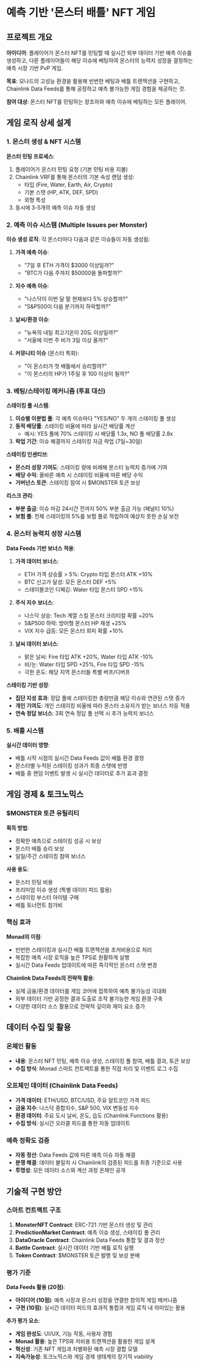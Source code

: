 # 예측 기반 '몬스터 배틀' NFT 게임

## 프로젝트 개요

**아이디어**: 플레이어가 몬스터 NFT를 민팅할 때 실시간 외부 데이터 기반 예측 이슈를 생성하고, 다른 플레이어들이 해당 이슈에 베팅하여 몬스터의 능력치 성장을 결정하는 예측 시장 기반 PvP 게임.

**목표**: 모나드의 고성능 환경을 활용해 빈번한 베팅과 배틀 트랜잭션을 구현하고, Chainlink Data Feeds를 통해 공정하고 예측 불가능한 게임 경험을 제공하는 것.

**참여 대상**: 몬스터 NFT를 민팅하는 창조자와 예측 이슈에 베팅하는 모든 플레이어.

## 게임 로직 상세 설계

### 1. 몬스터 생성 & NFT 시스템

**몬스터 민팅 프로세스**:
1. 플레이어가 몬스터 민팅 요청 (기본 민팅 비용 지불)
2. Chainlink VRF를 통해 몬스터의 기본 속성 랜덤 생성:
   - 타입 (Fire, Water, Earth, Air, Crypto)
   - 기본 스탯 (HP, ATK, DEF, SPD)
   - 외형 특성
3. 동시에 3-5개의 예측 이슈 자동 생성

### 2. 예측 이슈 시스템 (Multiple Issues per Monster)

**이슈 생성 로직**:
각 몬스터마다 다음과 같은 이슈들이 자동 생성됨:

1. **가격 예측 이슈**: 
   - "7일 후 ETH 가격이 $3000 이상일까?"
   - "BTC가 다음 주까지 $50000을 돌파할까?"

2. **지수 예측 이슈**:
   - "나스닥이 이번 달 말 현재보다 5% 상승할까?"
   - "S&P500이 다음 분기까지 하락할까?"

3. **날씨/환경 이슈**:
   - "뉴욕의 내일 최고기온이 20도 이상일까?"
   - "서울에 이번 주 비가 3일 이상 올까?"

4. **커뮤니티 이슈** (몬스터 특화):
   - "이 몬스터가 첫 배틀에서 승리할까?"
   - "이 몬스터의 HP가 1주일 후 100 이상이 될까?"

### 3. 베팅/스테이킹 메커니즘 (투표 대신)

**스테이킹 풀 시스템**:
1. **이슈별 이분법 풀**: 각 예측 이슈마다 "YES/NO" 두 개의 스테이킹 풀 생성
2. **동적 배당률**: 스테이킹 비율에 따라 실시간 배당률 계산
   - 예시: YES 풀에 70% 스테이킹 시 배당률 1.3x, NO 풀 배당률 2.8x
3. **락업 기간**: 이슈 해결까지 스테이킹 자금 락업 (7일~30일)

**스테이킹 인센티브**:
- **몬스터 성장 기여도**: 스테이킹 량에 비례해 몬스터 능력치 증가에 기여
- **배당 수익**: 올바른 예측 시 스테이킹 비율에 따른 배당 수익
- **거버넌스 토큰**: 스테이킹 참여 시 $MONSTER 토큰 보상

**리스크 관리**:
- **부분 출금**: 이슈 마감 24시간 전까지 50% 부분 출금 가능 (페널티 10%)
- **보험 풀**: 전체 스테이킹의 5%를 보험 풀로 적립하여 예상치 못한 손실 보전

### 4. 몬스터 능력치 성장 시스템

**Data Feeds 기반 보너스 적용**:

1. **가격 데이터 보너스**:
   - ETH 가격 상승률 > 5%: Crypto 타입 몬스터 ATK +10%
   - BTC 신고가 달성: 모든 몬스터 DEF +5%
   - 스테이블코인 디페깅: Water 타입 몬스터 SPD +15%

2. **주식 지수 보너스**:
   - 나스닥 상승: Tech 계열 스킬 몬스터 크리티컬 확률 +20%
   - S&P500 하락: 방어형 몬스터 HP 재생 +25%
   - VIX 지수 급등: 모든 몬스터 회피 확률 +10%

3. **날씨 데이터 보너스**:
   - 맑은 날씨: Fire 타입 ATK +20%, Water 타입 ATK -10%
   - 비/눈: Water 타입 SPD +25%, Fire 타입 SPD -15%
   - 극한 온도: 해당 지역 몬스터들 특별 버프/디버프

**스테이킹 기반 성장**:
- **집단 지성 효과**: 정답 풀에 스테이킹한 총량만큼 해당 이슈와 연관된 스탯 증가
- **개인 기여도**: 개인 스테이킹 비율에 따라 몬스터 소유자가 받는 보너스 차등 적용
- **연속 정답 보너스**: 3회 연속 정답 풀 선택 시 추가 능력치 보너스

### 5. 배틀 시스템

**실시간 데이터 영향**:
- 배틀 시작 시점의 실시간 Data Feeds 값이 배틀 환경 결정
- 몬스터별 누적된 스테이킹 성과가 최종 스탯에 반영
- 배틀 중 랜덤 이벤트 발생 시 실시간 데이터로 추가 효과 결정

## 게임 경제 & 토크노믹스

### $MONSTER 토큰 유틸리티

**획득 방법**:
- 정확한 예측으로 스테이킹 성공 시 보상
- 몬스터 배틀 승리 보상
- 일일/주간 스테이킹 참여 보너스

**사용 용도**:
- 몬스터 민팅 비용
- 프리미엄 이슈 생성 (특별 데이터 피드 활용)
- 스테이킹 부스터 아이템 구매
- 배틀 토너먼트 참가비

### 핵심 효과

**Monad의 이점**: 
- 빈번한 스테이킹과 실시간 배틀 트랜잭션을 초저비용으로 처리
- 복잡한 예측 시장 로직을 높은 TPS로 원활하게 실행
- 실시간 Data Feeds 업데이트에 따른 즉각적인 몬스터 스탯 변경

**Chainlink Data Feeds의 전략적 활용**: 
- 실제 금융/환경 데이터를 게임 코어에 접목하여 예측 불가능성 극대화
- 외부 데이터 기반 공정한 결과 도출로 조작 불가능한 게임 환경 구축
- 다양한 데이터 소스 활용으로 전략적 깊이와 재미 요소 증가

## 데이터 수집 및 활용

### 온체인 활동
- **내용**: 몬스터 NFT 민팅, 예측 이슈 생성, 스테이킹 풀 참여, 배틀 결과, 토큰 보상
- **수집 방식**: Monad 스마트 컨트랙트를 통한 직접 처리 및 이벤트 로그 수집

### 오프체인 데이터 (Chainlink Data Feeds)
- **가격 데이터**: ETH/USD, BTC/USD, 주요 알트코인 가격 피드
- **금융 지수**: 나스닥 종합지수, S&P 500, VIX 변동성 지수
- **환경 데이터**: 주요 도시 날씨, 온도, 습도 (Chainlink Functions 활용)
- **수집 방식**: 실시간 오라클 피드를 통한 자동 업데이트

### 예측 정확도 검증
- **자동 정산**: Data Feeds 값에 따른 예측 이슈 자동 해결
- **분쟁 해결**: 데이터 불일치 시 Chainlink의 검증된 피드를 최종 기준으로 사용
- **투명성**: 모든 데이터 소스와 계산 과정 온체인 공개

## 기술적 구현 방안

### 스마트 컨트랙트 구조
1. **MonsterNFT Contract**: ERC-721 기반 몬스터 생성 및 관리
2. **PredictionMarket Contract**: 예측 이슈 생성, 스테이킹 풀 관리
3. **DataOracle Contract**: Chainlink Data Feeds 통합 및 결과 정산
4. **Battle Contract**: 실시간 데이터 기반 배틀 로직 실행
5. **Token Contract**: $MONSTER 토큰 발행 및 보상 분배

### 평가 기준

**Data Feeds 활용 (20점)**:
- **아이디어 (10점)**: 예측 시장과 몬스터 성장을 연결한 창의적 게임 메커니즘
- **구현 (10점)**: 실시간 데이터 피드의 효과적 통합과 게임 로직 내 의미있는 활용

**추가 평가 요소**:
- **게임 완성도**: UI/UX, 기능 작동, 사용자 경험
- **Monad 활용**: 높은 TPS와 저비용 트랜잭션을 활용한 게임 설계
- **혁신성**: 기존 NFT 게임과 차별화된 예측 시장 결합 모델
- **지속가능성**: 토크노믹스와 게임 경제 생태계의 장기적 viability